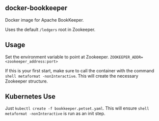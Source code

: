 ## docker-bookkeeper

Docker image for Apache BookKeeper.

Uses the default `/ledgers` root in Zookeeper.

## Usage

Set the environment variable to point at Zookeeper.
`ZOOKEEPER_ADDR=<zookeeper_address:port>`

If this is your first start, make sure to call the container with the
command `shell metaformat -nonInteractive`. This will create the necessary
Zookeeper structure.

## Kubernetes Use

Just `kubectl create -f bookkeeper.petset.yaml`. This will ensure
`shell metaformat -nonInteractive` is run as an init step.